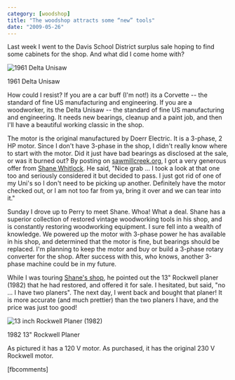 ```yaml
---
category: [woodshop]
title: "The woodshop attracts some “new” tools"
date: "2009-05-26"
---
```


Last week I went to the Davis School District surplus sale hoping to find some cabinets for the shop. And what did I come home with?  

![1961 Delta Unisaw](http://farm3.static.flickr.com/2380/3537175667_659afe94a0.jpg?v=0)  

1961 Delta Unisaw

How could I resist? If you are a car buff (I'm not!) its a Corvette -- the standard of fine US manufacturing and engineering. If you are a woodworker, its the Delta Unisaw -- the standard of fine US manufacturing and engineering. It needs new bearings, cleanup and a paint job, and then I'll have a beautiful working classic in the shop.

The motor is the original manufactured by Doerr Electric. It is a 3-phase, 2 HP motor. Since I don't have 3-phase in the shop, I didn't really know where to start with the motor. Did it just have bad bearings as disclosed at the sale, or was it burned out? By posting on [sawmillcreek.org](http://www.sawmillcreek.org), I got a very generous offer from [Shane Whitlock](http://www.shanewhitlock.com). He said, "Nice grab ... I took a look at that one too and seriously considered it but decided to pass. I just got rid of one of my Uni's so I don't need to be picking up another. Definitely have the motor checked out, or I am not too far from ya, bring it over and we can tear into it."

Sunday I drove up to Perry to meet Shane. Whoa! What a deal. Shane has a superior collection of restored vintage woodworking tools in his shop, and is constantly restoring woodworking equipment. I sure fell into a wealth of knowledge. We powered up the motor with 3-phase power he has available in his shop, and determined that the motor is fine, but bearings should be replaced. I'm planning to keep the motor and buy or build a 3-phase rotary converter for the shop. After success with this, who knows, another 3-phase machine could be in my future.

While I was touring [Shane's shop](http://www.shanewhitlock.com/photo/v/misc/shop/IMG_3743.jpg.html), he pointed out the 13" Rockwell planer (1982) that he had restored, and offered it for sale. I hesitated, but said, "no ... I have two planers". The next day, I went back and bought that planer! It is more accurate (and much prettier) than the two planers I have, and the price was just too good!

![13 inch Rockwell Planer (1982)](http://farm3.static.flickr.com/2426/3566856494_683b31b92d.jpg?v=0)

1982 13" Rockwell Planer

As pictured it has a 120 V motor. As purchased, it has the original 230 V Rockwell motor.

\[fbcomments\]
